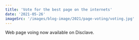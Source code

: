 ```yaml
---
title: 'Vote for the best page on the internets'
date: '2021-05-26'
imageSrc: '/images/blog-image/2021/page-voting/voting.jpg'
---
```


Web page voing now available on Disclave.
